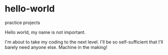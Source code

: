 # hello-world
practice projects

Hello world, my name is not important. 

I'm about to take my coding to the next level. I'll be so self-sufficient that I'll barely need anyone else. Machine in the making!
